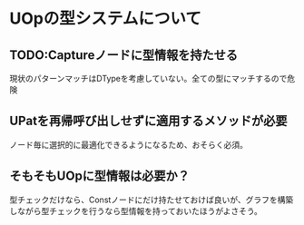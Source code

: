 # UOpの型システムについて

## TODO:Captureノードに型情報を持たせる

現状のパターンマッチはDTypeを考慮していない。全ての型にマッチするので危険

## UPatを再帰呼び出しせずに適用するメソッドが必要

ノード毎に選択的に最適化できるようになるため、おそらく必須。

## そもそもUOpに型情報は必要か？

型チェックだけなら、Constノードにだけ持たせておけば良いが、グラフを構築しながら型チェックを行うなら型情報を持っておいたほうがよさそう。
